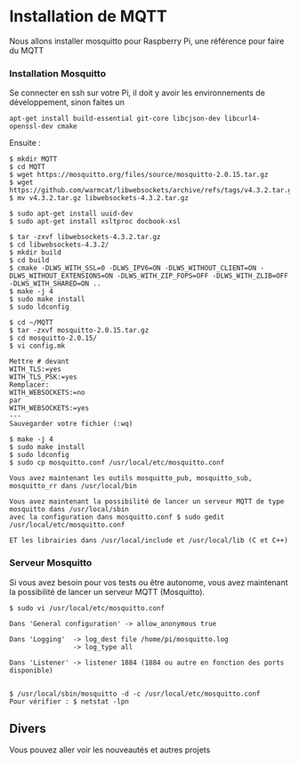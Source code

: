# Installation de MQTT

Nous allons installer mosquitto pour Raspberry Pi, une référence pour faire du MQTT

### Installation Mosquitto
Se connecter en ssh sur votre Pi, il doit y avoir les environnements de développement, sinon faites un  

`apt-get install build-essential git-core libcjson-dev libcurl4-openssl-dev cmake`

Ensuite :
```
$ mkdir MQTT
$ cd MQTT
$ wget https://mosquitto.org/files/source/mosquitto-2.0.15.tar.gz
$ wget https://github.com/warmcat/libwebsockets/archive/refs/tags/v4.3.2.tar.gz
$ mv v4.3.2.tar.gz libwebsockets-4.3.2.tar.gz

$ sudo apt-get install uuid-dev
$ sudo apt-get install xsltproc docbook-xsl

$ tar -zxvf libwebsockets-4.3.2.tar.gz
$ cd libwebsockets-4.3.2/
$ mkdir build
$ cd build
$ cmake -DLWS_WITH_SSL=0 -DLWS_IPV6=ON -DLWS_WITHOUT_CLIENT=ON -DLWS_WITHOUT_EXTENSIONS=ON -DLWS_WITH_ZIP_FOPS=OFF -DLWS_WITH_ZLIB=OFF -DLWS_WITH_SHARED=ON ..
$ make -j 4
$ sudo make install
$ sudo ldconfig

$ cd ~/MQTT
$ tar -zxvf mosquitto-2.0.15.tar.gz
$ cd mosquitto-2.0.15/
$ vi config.mk

Mettre # devant
WITH_TLS:=yes
WITH_TLS_PSK:=yes
Remplacer:
WITH_WEBSOCKETS:=no
par
WITH_WEBSOCKETS:=yes
---
Sauvegarder votre fichier (:wq)

$ make -j 4
$ sudo make install
$ sudo ldconfig
$ sudo cp mosquitto.conf /usr/local/etc/mosquitto.conf

Vous avez maintenant les outils mosquitto_pub, mosquitto_sub, mosquitto_rr dans /usr/local/bin

Vous avez maintenant la possibilité de lancer un serveur MQTT de type mosquitto dans /usr/local/sbin
avec la configuration dans mosquitto.conf $ sudo gedit /usr/local/etc/mosquitto.conf

ET les librairies dans /usr/local/include et /usr/local/lib (C et C++)
```

### Serveur Mosquitto
Si vous avez besoin pour vos tests ou être autonome, vous avez maintenant la possibilité de lancer un serveur MQTT (Mosquitto).

```
$ sudo vi /usr/local/etc/mosquitto.conf

Dans 'General configuration' -> allow_anonymous true

Dans 'Logging'  -> log_dest file /home/pi/mosquitto.log
                -> log_type all

Dans 'Listener' -> listener 1884 (1884 ou autre en fonction des ports disponible)


$ /usr/local/sbin/mosquitto -d -c /usr/local/etc/mosquitto.conf
Pour vérifier : $ netstat -lpn
```

## Divers
Vous pouvez aller voir les nouveautés et autres projets

[1]: https://github.com/warmcat/libwebsockets
[2]: https://mosquitto.org/download/